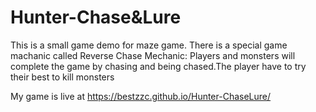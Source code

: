 # Hunter-Chase&Lure
This is a small game demo for maze game. There is a special game machanic called Reverse Chase Mechanic: Players and monsters will complete the game by chasing and being chased.The player have to try their best to kill monsters

My game is live at https://bestzzc.github.io/Hunter-ChaseLure/
